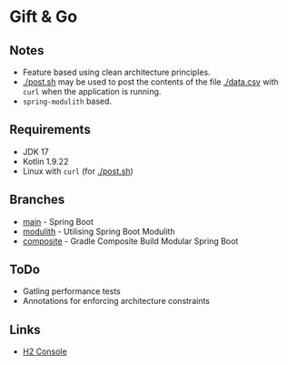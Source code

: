 # Gift & Go

## Notes

- Feature based using clean architecture principles.
- [./post.sh](./post.sh) may be used to post the contents of the file [./data.csv](./data.csv) with `curl` when the
  application is running.
- `spring-modulith` based.

## Requirements

- JDK 17
- Kotlin 1.9.22
- Linux with `curl` (for [./post.sh](./post.sh))

## Branches

- [main](https://github.com/chrisdenman/giftandgo) - Spring Boot
- [modulith](https://github.com/chrisdenman/giftandgo/tree/modulith) - Utilising Spring Boot Modulith
- [composite](https://github.com/chrisdenman/giftandgo/tree/composite) - Gradle Composite Build Modular Spring Boot

## ToDo

- Gatling performance tests
- Annotations for enforcing architecture constraints

## Links

- [H2 Console](http://localhost:8080/h2-console)
